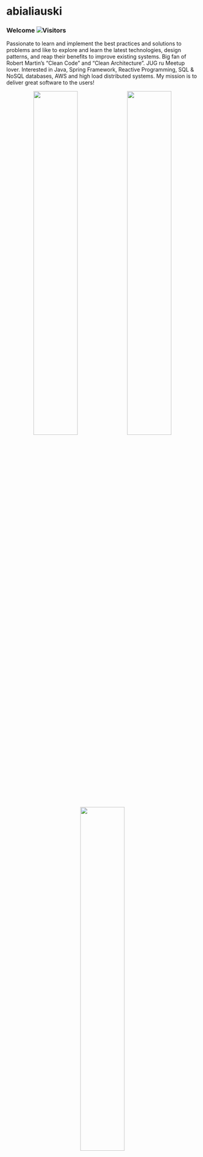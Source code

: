 # abialiauski

### Welcome ![Visitors](https://visitor-badge.glitch.me/badge?page_id=h1alexbel)
Passionate to learn and implement the best practices and solutions to problems and like to explore and learn the latest technologies, design patterns, and reap their benefits to improve existing systems. Big fan of Robert Martin’s “Clean Code” and “Clean Architecture”. JUG ru Meetup lover. Interested in Java, Spring Framework, Reactive Programming, SQL & NoSQL databases, AWS and high load distributed systems. My mission is to deliver great software to the users!


<p align="center">
  <img width="48%" src="https://github-readme-stats.vercel.app/api?username=h1alexbel&show_icons=true&theme=tokyonight" />
  <img width="48%" src="https://github-readme-streak-stats.herokuapp.com/?user=h1alexbel&theme=tokyonight" />
  <img width="48%" src="https://github-readme-stats.vercel.app/api/top-langs/?username=h1alexbel&langs_count=8&theme=tokyonight&layout=compact" />
</p>

Check the repos I'm working on right now:
[REALO](https://github.com/h1alexbel/realo)

Interested in Cloud, IoT, Banking software development.
-Initiative, responsible person, good communication skills.

Hobbies:
Open source development, Traveling, Investigation of Financial Markets

## Contact me:
[<img align="left" alt="linked-in" src="https://img.shields.io/badge/linkedin-%230077B5.svg?&style=for-the-badge&logo=linkedin&logoColor=white" />](https://www.linkedin.com/in/aliaksei-bialiauski-49b2a821a/)
